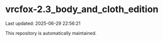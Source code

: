 # vrcfox-2.3_body_and_cloth_edition

Last updated: 2025-06-29 22:56:21

This repository is automatically maintained.

